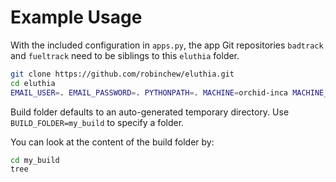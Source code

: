 Example Usage
=============
With the included configuration in `apps.py`, the app Git repositories `badtrack` and `fueltrack` need to be siblings to this `eluthia` folder.
```bash
git clone https://github.com/robinchew/eluthia.git
cd eluthia
EMAIL_USER=. EMAIL_PASSWORD=. PYTHONPATH=. MACHINE=orchid-inca MACHINE_FOLDER=./machines/orchid-inca APPS_PY=./apps.py python3 eluthia/build.py
```
Build folder defaults to an auto-generated temporary directory. Use `BUILD_FOLDER=my_build` to specify a folder.

You can look at the content of the build folder by:
```bash
cd my_build
tree
```
